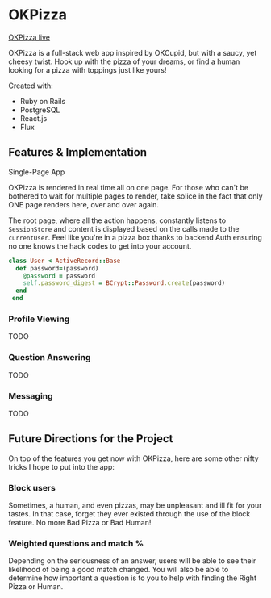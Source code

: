 # OKPizza

[OKPizza live][heroku]

[heroku]: https://okpizza.herokuapp.com/

OKPizza is a full-stack web app inspired by OKCupid, but with a saucy, yet cheesy twist. Hook up with the pizza of your dreams, or find a human looking for a pizza with toppings just like yours!

Created with:
* Ruby on Rails
* PostgreSQL
* React.js
* Flux

## Features & Implementation

Single-Page App

OKPizza is rendered in real time all on one page. For those who can't be bothered to wait for multiple pages to render, take solice in the fact that only ONE page renders here, over and over again.

The root page, where all the action happens, constantly listens to `SessionStore` and content is displayed based on the calls made to the `currentUser`. Feel like you're in a pizza box thanks to backend Auth ensuring no one knows the hack codes to get into your account.

```ruby
class User < ActiveRecord::Base
  def password=(password)
    @password = password
    self.password_digest = BCrypt::Password.create(password)
  end
 end
```

### Profile Viewing

TODO

### Question Answering

TODO

### Messaging

TODO

## Future Directions for the Project

On top of the features you get now with OKPizza, here are some other nifty tricks I hope to put into the app:

### Block users

Sometimes, a human, and even pizzas, may be unpleasant and ill fit for your tastes. In that case, forget they ever existed through the use of the block feature. No more Bad Pizza or Bad Human!

### Weighted questions and match %

Depending on the seriousness of an answer, users will be able to see their likelihood of being a good match changed. You will also be able to determine how important a question is to you to help with finding the Right Pizza or Human.
